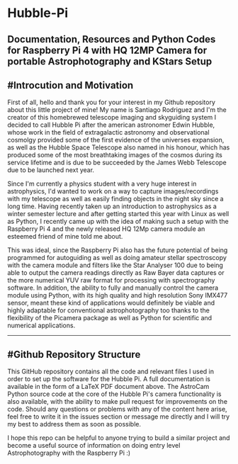 # Hubble-Pi
Documentation, Resources and Python Codes for Raspberry Pi 4 with HQ 12MP Camera for portable Astrophotography and KStars Setup
------------------------------------------------------------------------------------------------------------------------
#Introcution and Motivation
------------------------------------------------------------------------------------------------------------------------
First of all, hello and thank you for your interest in my Github repository about this little project of mine! 
My name is Santiago Rodriguez and I'm the creator of this homebrewed telescope imaging and skyguiding system 
I decided to call Hubble Pi after the american astronomer Edwin Hubble, whose work in the field of 
extragalactic astronomy and observational cosmolgy provided some of the first evidence of the universes expansion, 
as well as the Hubble Space Telescope also named in his honour, which has produced some of the most breathtaking 
images of the cosmos during its service lifetime and is due to be succeeded by the James Webb Telescope due to be
launched next year. 

Since I'm currently a physics student with a very huge interest in astrophysics, I'd wanted to work on a way to capture 
images/recordings with my telescope as well as easily finding objects in the night sky since a long time. Having recently 
taken up an introduction to astrophysics as a winter semester lecture and after getting started this year with Linux as 
well as Python, I recently came up with the idea of making such a setup with the Raspberry Pi 4 and the newly released 
HQ 12Mp camera module an esteemed friend of mine told me about. 

This was ideal, since the Raspberry Pi also has the future potential of being programmed for autoguiding as well as doing 
amateur stellar spectroscopy with the camera module and filters like the Star Analyser 100 due to being able to output the 
camera readings directly as Raw Bayer data captures or the more numerical YUV raw format for processing with spectrography 
software. In addition, the ability to fully and manually control the camera module using Python, with its high quality and 
high resolution Sony IMX477 sensor, meant these kind of applications would definitely be viable and highly adaptable for 
conventional astrophotography too thanks to the flexibility of the Picamera package as well as Python for scientific and 
numerical applications.

------------------------------------------------------------------------------------------------------------------------
#Github Repository Structure
------------------------------------------------------------------------------------------------------------------------
This GitHub repository contains all the code and relevant files I used in order to set up the software for the Hubble Pi.
A full documentation is available in the form of a LaTeX PDF document above. The AstroCam Python source code at the core 
of the Hubble Pi's camera functionality is also available, with the ability to make pull request for improvements on the 
code. Should any questions or problems with any of the content here arise, feel free to write it in the issues section 
or message me directly and I will try my best to address them as soon as possible.

I hope this repo can be helpful to anyone trying to build a similar project and become a useful source of information on
doing entry level Astrophotography with the Raspberry Pi :)
